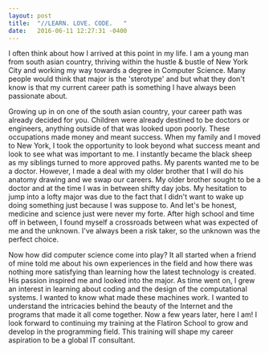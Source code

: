 ```yaml
---
layout: post
title:  "//LEARN. LOVE. CODE.	"
date:   2016-06-11 12:27:31 -0400
---
```


I often think about how I arrived at this point in my life. I am a young man from south asian country, thriving within the hustle & bustle of New York City and working my way towards a degree in Computer Science. Many people would think that major is the 'sterotype' and but what they don't know is that my current career path is something I have always been passionate about.

Growing up in on one of the south asian country, your career path was already decided for you. Children were already destined to be doctors or engineers, anything outside of that was looked upon poorly. These occupations made money and meant success. When my family and I moved to New York, I took the opportunity to look beyond what success meant and look to see what was important to me. I instantly became the black sheep as my siblings turned to more approved paths. My parents wanted me to be a doctor. However, I made a deal with my older brother that I will do his anatomy drawing and we swap our careers. My older brother sought to be a doctor and at the time I was in between shifty day jobs. My hesitation to jump into a lofty major was due to the fact that I didn't want to wake up doing something just because I was suppose to. And let's be honest, medicine and science just were never my forte. After high school and time off in between, I found myself a crossroads between what was expected of me and the unknown. I've always been a risk taker, so the unknown was the perfect choice.

Now how did computer science come into play? It all started when a friend of mine told me about his own experiences in the field and how there was nothing more satisfying than learning how the latest technology is created. His passion inspired me and looked into the major. As time went on, I grew an interest in learning about coding and the design of the computational systems. I wanted to know what made these machines work. I wanted to understand the intricacies behind the beauty of the Internet and the programs that made it all come together. Now a few years later, here I am! I look forward to continuing my training at the Flatiron School to grow and develop in the programming field. This training will shape my career aspiration to be a global IT consultant.
